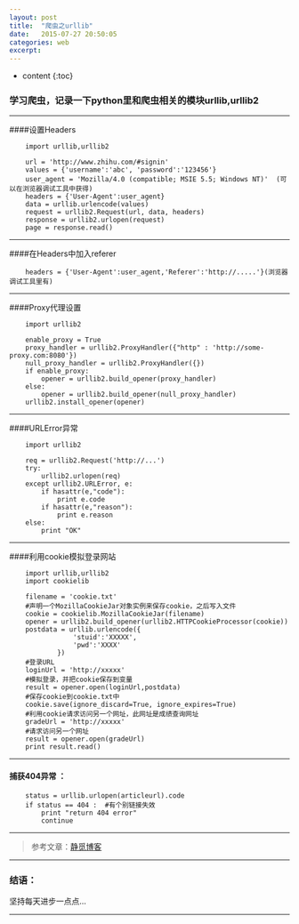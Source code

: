 ```yaml
---
layout: post
title:  "爬虫之urllib"
date:   2015-07-27 20:50:05
categories: web
excerpt: 
---
```


* content
{:toc}


### 学习爬虫，记录一下python里和爬虫相关的模块urllib,urllib2

---

####设置Headers
            
        import urllib,urllib2
            
        url = 'http://www.zhihu.com/#signin'
        values = {'username':'abc', 'password':'123456'}
        user_agent = 'Mozilla/4.0 (compatible; MSIE 5.5; Windows NT)'  (可以在浏览器调试工具中获得)
        headers = {'User-Agent':user_agent}
        data = urllib.urlencode(values)
        request = urllib2.Request(url, data, headers)
        response = urllib2.urlopen(request)
        page = response.read()

---

####在Headers中加入referer

        headers = {'User-Agent':user_agent,'Referer':'http://.....'}(浏览器调试工具里有)

---

####Proxy代理设置
        
        import urllib2
        
        enable_proxy = True
        proxy_handler = urllib2.ProxyHandler({"http" : 'http://some-proxy.com:8080'})
        null_proxy_handler = urllib2.ProxyHandler({})
        if enable_proxy:
            opener = urllib2.build_opener(proxy_handler)
        else:
            opener = urllib2.build_opener(null_proxy_handler)
        urllib2.install_opener(opener)

---

####URLError异常

        import urllib2

        req = urllib2.Request('http://...')
        try:
            urllib2.urlopen(req)
        except urllib2.URLError, e:
            if hasattr(e,"code"):
                print e.code
            if hasattr(e,"reason"):
                print e.reason
        else:
            print "OK"

---

####利用cookie模拟登录网站

        import urllib,urllib2
        import cookielib
         
        filename = 'cookie.txt'
        #声明一个MozillaCookieJar对象实例来保存cookie，之后写入文件
        cookie = cookielib.MozillaCookieJar(filename)
        opener = urllib2.build_opener(urllib2.HTTPCookieProcessor(cookie))
        postdata = urllib.urlencode({
                    'stuid':'XXXXX',
                    'pwd':'XXXX'
                })
        #登录URL
        loginUrl = 'http://xxxxx'
        #模拟登录，并把cookie保存到变量
        result = opener.open(loginUrl,postdata)
        #保存cookie到cookie.txt中
        cookie.save(ignore_discard=True, ignore_expires=True)
        #利用cookie请求访问另一个网址，此网址是成绩查询网址
        gradeUrl = 'http://xxxxx'
        #请求访问另一个网址
        result = opener.open(gradeUrl)
        print result.read()
            
---

#### 捕获404异常 ：

        status = urllib.urlopen(articleurl).code
        if status == 404 :  #有个别链接失效
            print "return 404 error"
            continue
            
---           

> 参考文章：[静觅博客](http://cuiqingcai.com/968.html)

---

### 结语：

坚持每天进步一点点...

---